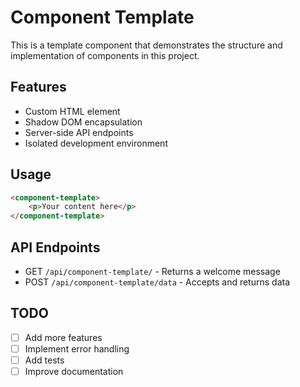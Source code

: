 # Component Template

This is a template component that demonstrates the structure and implementation of components in this project.

## Features
- Custom HTML element
- Shadow DOM encapsulation
- Server-side API endpoints
- Isolated development environment

## Usage
```html
<component-template>
    <p>Your content here</p>
</component-template>
```

## API Endpoints
- GET `/api/component-template/` - Returns a welcome message
- POST `/api/component-template/data` - Accepts and returns data

## TODO
- [ ] Add more features
- [ ] Implement error handling
- [ ] Add tests
- [ ] Improve documentation 